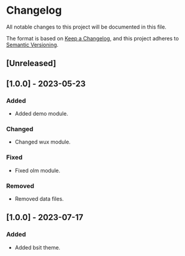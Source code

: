 # Changelog

All notable changes to this project will be documented in this file.

The format is based on [Keep a Changelog](https://keepachangelog.com/en/1.0.0/),
and this project adheres to [Semantic Versioning](https://semver.org/spec/v2.0.0.html).

## [Unreleased]

## [1.0.0] - 2023-05-23

### Added

- Added demo module.

### Changed

- Changed wux module.

### Fixed

- Fixed olm module.

### Removed

- Removed data files.

## [1.0.0] - 2023-07-17

### Added

- Added bsit theme.